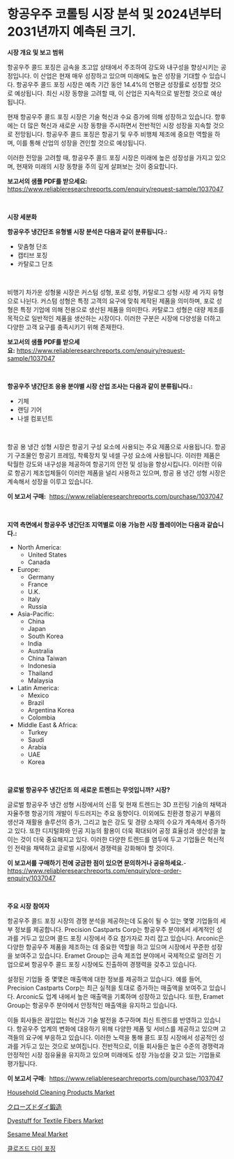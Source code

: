 <p><h1>항공우주 코롤팅 시장 분석 및 2024년부터 2031년까지 예측된 크기.</h1></p><p><strong>시장 개요 및 보고 범위</strong></p>
<p><p>항공우주 콜드 포징은 금속을 초고압 상태에서 주조하여 강도와 내구성을 향상시키는 공정입니다. 이 산업은 현재 매우 성장하고 있으며 미래에도 높은 성장을 기대할 수 있습니다. 항공우주 콜드 포징 시장은 예측 기간 동안 14.4%의 연평균 성장률로 성장할 것으로 예상됩니다. 최신 시장 동향을 고려할 때, 이 산업은 지속적으로 발전할 것으로 예상됩니다.</p><p>현재 항공우주 콜드 포징 시장은 기술 혁신과 수요 증가에 의해 성장하고 있습니다. 향후에는 더 많은 혁신과 새로운 시장 동향을 주시하면서 전반적인 시장 성장을 지속할 것으로 전망됩니다. 항공우주 콜드 포징은 항공기 및 우주 비행체 제조에 중요한 역할을 하며, 이를 통해 산업의 성장을 견인할 것으로 예상됩니다.</p><p>이러한 전망을 고려할 때, 항공우주 콜드 포징 시장은 미래에 높은 성장성을 가지고 있으며, 현재와 미래의 시장 동향을 주의 깊게 살펴보는 것이 중요합니다.</p></p>
<p><strong>보고서의 샘플 PDF를 받으세요:</strong> <a href="https://www.reliableresearchreports.com/enquiry/request-sample/1037047">https://www.reliableresearchreports.com/enquiry/request-sample/1037047</a></p>
<p>&nbsp;</p>
<p><strong>시장 세분화</strong></p>
<p><strong>항공우주 냉간단조 유형별 시장 분석은 다음과 같이 분류됩니다.:</strong></p>
<p><ul><li>맞춤형 단조</li><li>캡티브 포징</li><li>카탈로그 단조</li></ul></p>
<p>&nbsp;</p>
<p><p>비행기 차가운 성형물 시장은 커스텀 성형, 포로 성형, 카탈로그 성형 시장 세 가지 유형으로 나뉜다. 커스텀 성형은 특정 고객의 요구에 맞춰 제작된 제품을 의미하며, 포로 성형은 특정 기업에 의해 전용으로 생산된 제품을 의미한다. 카탈로그 성형은 대량 제조를 목적으로 일반적인 제품을 생산하는 시장이다. 이러한 구분은 시장에 다양성을 더하고 다양한 고객 요구를 충족시키기 위해 존재한다.</p></p>
<p><strong>보고서의 샘플 PDF를 받으세요:</strong>&nbsp;<a href="https://www.reliableresearchreports.com/enquiry/request-sample/1037047">https://www.reliableresearchreports.com/enquiry/request-sample/1037047</a></p>
<p>&nbsp;</p>
<p><strong> 항공우주 냉간단조 응용 분야별 시장 산업 조사는 다음과 같이 분류됩니다.:</strong></p>
<p><ul><li>기체</li><li>랜딩 기어</li><li>나셀 컴포넌트</li></ul></p>
<p>&nbsp;</p>
<p><p>항공 용 냉간 성형 시장은 항공기 구성 요소에 사용되는 주요 제품으로 사용됩니다. 항공기 구조물인 항공기 프레임, 착륙장치 및 네셀 구성 요소에 사용됩니다. 이러한 제품은 탁월한 강도와 내구성을 제공하여 항공기의 안전 및 성능을 향상시킵니다. 이러한 이유로 항공기 제조업체들이 이러한 제품을 널리 사용하고 있으며, 항공 용 냉간 성형 시장은 계속해서 성장을 이루고 있습니다.</p></p>
<p><strong>이 보고서 구매:</strong>&nbsp; <a href="https://www.reliableresearchreports.com/purchase/1037047">https://www.reliableresearchreports.com/purchase/1037047</a></p>
<p>&nbsp;</p>
<p><strong>지역 측면에서 항공우주 냉간단조 지역별로 이용 가능한 시장 플레이어는 다음과 같습니다.:</strong></p>
<p><ul>
    <li>
        North America:
        <ul>
            <li>United States</li>
            <li>Canada</li>
        </ul>
    </li>
    <li>
        Europe:
        <ul>
            <li>Germany</li>
            <li>France</li>
            <li>U.K.</li>
            <li>Italy</li>
            <li>Russia</li>
        </ul>
    </li>
    <li>
        Asia-Pacific:
        <ul>
            <li>China</li>
            <li>Japan</li>
            <li>South Korea</li>
            <li>India</li>
            <li>Australia</li>
            <li>China Taiwan</li>
            <li>Indonesia</li>
            <li>Thailand</li>
            <li>Malaysia</li>
        </ul>
    </li>
    <li>
        Latin America:
        <ul>
            <li>Mexico</li>
            <li>Brazil</li>
            <li>Argentina Korea</li>
            <li>Colombia</li>
        </ul>
    </li>
    <li>
        Middle East & Africa:
        <ul>
            <li>Turkey</li>
            <li>Saudi</li>
            <li>Arabia</li>
            <li>UAE</li>
            <li>Korea</li>
        </ul>
    </li>
    </ul></p>
<p>&nbsp;</p>
<p><strong>글로벌 항공우주 냉간단조 의 새로운 트렌드는 무엇입니까? 시장?</strong></p>
<p><p>글로벌 항공우주 냉간 성형 시장에서의 신흥 및 현재 트렌드는 3D 프린팅 기술의 채택과 자율주행 항공기의 개발이 두드러지는 주요 동향이다. 이외에도 친환경 항공기 부품의 생산과 재활용 솔루션의 증가, 그리고 높은 강도 및 경량 소재의 수요가 계속해서 증가하고 있다. 또한 디지털화와 인공 지능의 활용이 더욱 확대되어 공정 효율성과 생산성을 높이는 것이 더욱 중요해지고 있다. 이러한 다양한 트렌드를 염두에 두고 기업들은 혁신적인 전략을 채택하고 글로벌 시장에서 경쟁력을 강화해야 할 것이다.</p></p>
<p><strong>이 보고서를 구매하기 전에 궁금한 점이 있으면 문의하거나 공유하세요.</strong>- <a href="https://www.reliableresearchreports.com/enquiry/pre-order-enquiry/1037047">https://www.reliableresearchreports.com/enquiry/pre-order-enquiry/1037047</a></p>
<p>&nbsp;</p>
<p><strong>주요 시장 참여자</strong></p>
<p><p>항공우주 콜드 포징 시장의 경쟁 분석을 제공하는데 도움이 될 수 있는 몇몇 기업들의 세부 정보를 제공합니다. Precision Castparts Corp는 항공우주 분야에서 세계적인 성과를 거두고 있으며 콜드 포징 시장에서 주요 참가자로 자리 잡고 있습니다. Arconic은 다양한 항공우주 제품을 제조하는 데 중요한 역할을 하고 있으며 시장에서 꾸준한 성장을 보여주고 있습니다. Eramet Group는 금속 제조업 분야에서 국제적으로 알려진 기업으로써 항공우주 콜드 포징 시장에도 진출하여 경쟁력을 갖추고 있습니다.</p><p>설정된 기업들 중 몇몇은 매출액에 대한 정보를 제공하고 있습니다. 예를 들어, Precision Castparts Corp는 최근 실적을 토대로 증가하는 매출액을 보여주고 있습니다. Arconic도 업계 내에서 높은 매출액을 기록하며 성장하고 있습니다. 또한, Eramet Group는 항공우주 분야에서 안정적인 매출액을 유지하고 있습니다.</p><p>이들 회사들은 끊임없는 혁신과 기술 발전을 추구하며 최신 트렌드를 반영하고 있습니다. 항공우주 업계의 변화에 대응하기 위해 다양한 제품 및 서비스를 제공하고 있으며 고객들의 요구에 부응하고 있습니다. 이러한 노력을 통해 콜드 포징 시장에서 성공적인 성과를 거두고 있는 것으로 보여집니다. 전반적으로, 이들 회사들은 높은 수준의 경쟁력과 안정적인 시장 점유율을 유지하고 있으며 미래에도 성장 가능성을 갖고 있는 기업들로 평가됩니다.</p></p>
<p><strong>이 보고서 구매:</strong>&nbsp;&nbsp;<a href="https://www.reliableresearchreports.com/purchase/1037047">https://www.reliableresearchreports.com/purchase/1037047</a></p>
<p><p><a href="https://view.publitas.com/reportprime-1/household-cleaning-products-market-research-report-the-key-to-successful-business-strategy-forecasted-for-period-from-2024-2031/">Household Cleaning Products Market</a></p><p><a href="https://github.com/ksxzwxabcuynh011/Market-Research-Report-List-1/blob/main/3301175185727.md">クローズドダイ鍛造</a></p><p><a href="https://issuu.com/reportprime-2/docs/dyestuff-for-textile-fibers-market-size-2030.pptx">Dyestuff for Textile Fibers Market</a></p><p><a href="https://view.publitas.com/reportprime-1/sesame-meal-market-a-comprehensive-report-of-its-market-share-growth-trends-2024-2031/">Sesame Meal Market</a></p><p><a href="https://github.com/xvz497517413/Market-Research-Report-List-1/blob/main/1320319185722.md">클로즈드 다이 포징</a></p></p>
